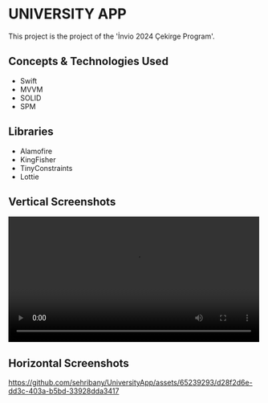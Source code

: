 # UNIVERSITY APP

This project is the project of the 'İnvio 2024 Çekirge Program'.

## Concepts & Technologies Used
- Swift
- MVVM
- SOLID
- SPM

## Libraries
- Alamofire
- KingFisher
- TinyConstraints
- Lottie

## Vertical Screenshots
<video controls width="500">
  <source src="https://github.com/sehribany/UniversityApp/assets/65239293/925cedda-d098-4278-99e5-3c19629223f3" type="video/mp4">
  Your browser does not support the video tag.
</video>

## Horizontal Screenshots

https://github.com/sehribany/UniversityApp/assets/65239293/d28f2d6e-dd3c-403a-b5bd-33928dda3417
